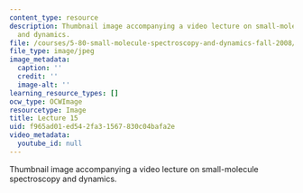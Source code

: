 ```yaml
---
content_type: resource
description: Thumbnail image accompanying a video lecture on small-molecule spectroscopy
  and dynamics.
file: /courses/5-80-small-molecule-spectroscopy-and-dynamics-fall-2008/f965ad01ed542fa31567830c04bafa2e_mit5_80f08lec15_th.jpg
file_type: image/jpeg
image_metadata:
  caption: ''
  credit: ''
  image-alt: ''
learning_resource_types: []
ocw_type: OCWImage
resourcetype: Image
title: Lecture 15
uid: f965ad01-ed54-2fa3-1567-830c04bafa2e
video_metadata:
  youtube_id: null
---
```

Thumbnail image accompanying a video lecture on small-molecule spectroscopy and dynamics.

